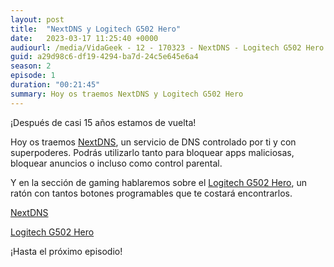 ```yaml
---
layout: post
title:  "NextDNS y Logitech G502 Hero"
date:   2023-03-17 11:25:40 +0000
audiourl: /media/VidaGeek - 12 - 170323 - NextDNS - Logitech G502 Hero.mp3
guid: a29d98c6-df19-4294-ba7d-24c5e645e6a4
season: 2
episode: 1
duration: "00:21:45"
summary: Hoy os traemos NextDNS y Logitech G502 Hero
---
```

¡Después de casi 15 años estamos de vuelta!

Hoy os traemos [NextDNS][nextdns], un servicio de DNS controlado por ti y con superpoderes. Podrás utilizarlo tanto para bloquear apps maliciosas, bloquear anuncios o incluso como control parental.

Y en la sección de gaming hablaremos sobre el [Logitech G502 Hero][logitech], un ratón con tantos botones programables que te costará encontrarlos.

[NextDNS][nextdns]

[Logitech G502 Hero][logitech]

¡Hasta el próximo episodio!

[logitech]: https://amzn.to/42fdBYN
[nextdns]: https://nextdns.io/?from=w3gmvhd4
